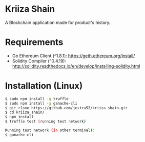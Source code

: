 # Kriiza Shain
A Blockchain application made for product's history.

# Requirements
- Go Ethereum Client (^1.8.1): https://geth.ethereum.org/install/
- Solidity Compiler (^0.4.19): http://solidity.readthedocs.io/en/develop/installing-solidity.html

# Installation (Linux)
```bash
$ sudo npm install -g truffle
$ sudo npm install -g ganache-cli
$ git clone https://github.com/jestra52/kriiza_shain.git
$ cd kriiza_shain/
$ npm install
$ truffle test (running test network)

Running test network (in other terminal):
$ ganache-cli
```
